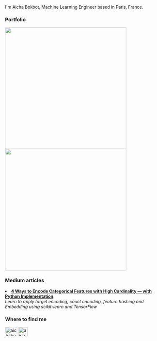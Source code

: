 I'm Aicha Bokbot, Machine Learning Engineer based in Paris, France.

### Portfolio
<p float="left">
  <a href="https://github.com/aichabokbot/wikipedia-search-engine target="_blank""><img src="https://github.com/aichabokbot/aichabokbot/assets/46371012/2610d8ca-c53a-442e-959b-1147a3fbc91a" width="400" /></a>
  <a href="https://github.com/aichabokbot/question-generation target="_blank""><img src="https://github.com/aichabokbot/aichabokbot/assets/46371012/5a8b8be8-fa57-4cc9-af2a-b87e3a0c5aed" width="400" /></a>
</p>



### Medium articles
<li><a href="https://towardsdatascience.com/4-ways-to-encode-categorical-features-with-high-cardinality-1bc6d8fd7b13" target="_blank"><b>4 Ways to Encode Categorical Features with High Cardinality — with Python Implementation</b></a><br/><i>Learn to apply target encoding, count encoding, feature hashing and Embedding using scikit-learn and TensorFlow</i></li>

### Where to find me
<a href="https://linkedin.com/in/aichabokbot" target="_blank"><img align="center" src="https://raw.githubusercontent.com/rahuldkjain/github-profile-readme-generator/master/src/images/icons/Social/linked-in-alt.svg" alt="aichabokbot" height="30" width="40" /></a> <a href="https://medium.com/@aichabokbot" target="_blank"><img align="center" src="https://cdn-icons-png.flaticon.com/512/5968/5968906.png" alt="aichabokbot" height="30" width="30" /></a>



<!--
**aichabokbot/aichabokbot** is a ✨ _special_ ✨ repository because its `README.md` (this file) appears on your GitHub profile.

Here are some ideas to get you started:

- 🔭 I’m currently working on ...
- 🌱 I’m currently learning ...
- 👯 I’m looking to collaborate on ...
- 🤔 I’m looking for help with ...
- 💬 Ask me about ...
- 📫 How to reach me: ...
- 😄 Pronouns: ...
- ⚡ Fun fact: ...
-->
